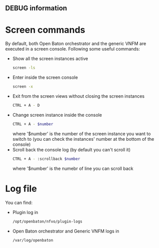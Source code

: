 ## DEBUG information

# Screen commands
By default, both Open Baton orchestrator and the generic VNFM are executed in a screen console.
Following some useful commands:
- Show all the screen instances active
  ```sh
  screen -ls
  ```
- Enter inside the screen console
  ```sh
  screen -x
  ```
- Exit from the screen views without closing the screen instances
    ```sh
    CTRL + A - D
    ```
- Change screen instance inside the console
    ```sh
    CTRL + A - $number
    ```
  where '$number' is the number of the screen instance you want to switch to (you can check the instances' number at the bottom of the console)
- Scroll back the console log (by default you can't scroll it)
    ```sh
    CTRL + A - :scrollback $number
    ```
    where '$number' is the numebr of line you can scroll back
    
# Log file
You can find:
* Plugin log in
    ```sh
    /opt/openbaton/nfvo/plugin-logs
* Open Baton orchestrator and Generic VNFM logs in 
    ```sh
    /var/log/openbaton
    ```
